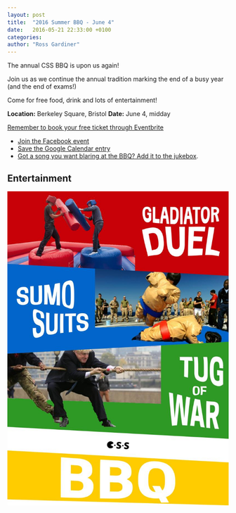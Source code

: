 ```yaml
---
layout: post
title:  "2016 Summer BBQ - June 4"
date:   2016-05-21 22:33:00 +0100
categories:
author: "Ross Gardiner"
---
```

The annual CSS BBQ is upon us again!

Join us as we continue the annual tradition marking the end of a busy year (and the end of exams!)

Come for free food, drink and lots of entertainment!

**Location:** Berkeley Square, Bristol
**Date:** June 4, midday

[Remember to book your free ticket through Eventbrite](https://www.eventbrite.co.uk/e/css-bbq-tickets-25051709337)

* [Join the Facebook event](https://www.facebook.com/events/100217857059598/)
* [Save the Google Calendar entry](https://calendar.google.com/calendar/render?eid=aWc0YnQ0dW1ncnRvOXQ0Z3QwM29idHZqdTAgY3NzYnJpc3RvbC5jby51a19jbW1iNzdpNGtkNmQ5b2tmdjVuYzFwaWJuMEBn)
* [Got a song you want blaring at the BBQ? Add it to the jukebox](http://goo.gl/forms/1fQzdA7E68).


## Entertainment

![Entertainment poster](/assets/images/contrib/blog/2016-summer-bbq-ents.jpg)
